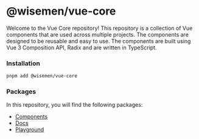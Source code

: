 # @wisemen/vue-core

Welcome to the Vue Core repository! This repository is a collection of Vue components that are used across multiple projects. The components are designed to be reusable and easy to use. The components are built using Vue 3 Composition API, Radix and are written in TypeScript.

### Installation

```bash
pnpm add @wisemen/vue-core
```

### Packages
In this repository, you will find the following packages:
- [Components](./packages/components/README.md)
- [Docs](./packages/docs/README.md)
- [Playground](./packages/playground/README.md)
